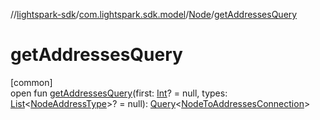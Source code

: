 //[lightspark-sdk](../../../index.md)/[com.lightspark.sdk.model](../index.md)/[Node](index.md)/[getAddressesQuery](get-addresses-query.md)

# getAddressesQuery

[common]\
open fun [getAddressesQuery](get-addresses-query.md)(first: [Int](https://kotlinlang.org/api/latest/jvm/stdlib/kotlin/-int/index.html)? = null, types: [List](https://kotlinlang.org/api/latest/jvm/stdlib/kotlin.collections/-list/index.html)&lt;[NodeAddressType](../-node-address-type/index.md)&gt;? = null): [Query](../../com.lightspark.sdk.requester/-query/index.md)&lt;[NodeToAddressesConnection](../-node-to-addresses-connection/index.md)&gt;
